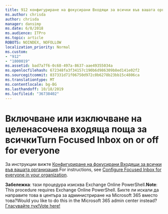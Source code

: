 ```yaml
---
title: 912 конфигуриране на фокусирани Входящи за всички във вашата организация
ms.author: chrisda
author: chrisda
manager: dansimp
ms.date: 6/8/2018
ms.audience: ITPro
ms.topic: article
ROBOTS: NOINDEX, NOFOLLOW
localization_priority: Normal
ms.custom:
- "912"
- "1800019"
ms.assetid: bad7a7f6-0c68-497a-8637-aae49355034a
ms.openlocfilehash: 672348fa3f34157c190b6d986309b8ed141e02f2
ms.sourcegitcommit: 037331d71f06750d972c0b6278b23bb15c4806ca
ms.translationtype: MT
ms.contentlocale: bg-BG
ms.lasthandoff: 10/18/2019
ms.locfileid: "36738402"
---
```

# <a name="turn-focused-inbox-on-or-off-for-everyone"></a><span data-ttu-id="a1965-102">Включване или изключване на целенасочена входяща поща за всички</span><span class="sxs-lookup"><span data-stu-id="a1965-102">Turn Focused Inbox on or off for everyone</span></span>

<span data-ttu-id="a1965-103">За инструкции вижте [Конфигуриране на фокусирани Входящи за всички във вашата организация](https://docs.microsoft.com/office365/admin/setup/configure-focused-inbox).</span><span class="sxs-lookup"><span data-stu-id="a1965-103">For instructions, see [Configure Focused Inbox for everyone in your organization](https://docs.microsoft.com/office365/admin/setup/configure-focused-inbox).</span></span>

<span data-ttu-id="a1965-104">**Забележка**: тази процедура изисква Exchange Online PowerShell.</span><span class="sxs-lookup"><span data-stu-id="a1965-104">**Note**: This procedure requires Exchange Online PowerShell.</span></span> <span data-ttu-id="a1965-105">Бихте ли искали да направите това в центъра за администриране на Microsoft 365 вместо това?</span><span class="sxs-lookup"><span data-stu-id="a1965-105">Would you like to do this in the Microsoft 365 admin center instead?</span></span> [<span data-ttu-id="a1965-106">Гласувайте тук!</span><span class="sxs-lookup"><span data-stu-id="a1965-106">Vote here!</span></span>](https://go.microsoft.com/fwlink/p/?linkid=862489)
